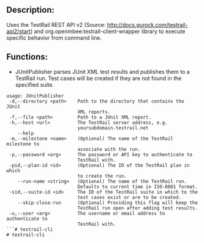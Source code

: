 ## Description:
Uses the TestRail REST API v2 (Source: http://docs.gurock.com/testrail-api2/start) and org.openmbee:testrail-client-wrapper library to execute specific behavior from command line.

## Functions:
* JUnitPublisher parses JUnit XML test results and publishes them to a TestRail run. Test cases will be created if they are not found in the specified suite.
```
usage: JUnitPublisher
 -d,--directory <path>    Path to the directory that contains the JUnit
                          XML reports.
 -f,--file <path>         Path to a JUnit XML report.
 -h,--host <url>          The TestRail server address, e.g.
                          yoursubdomain.testrail.net
    --help
 -m,--milestone <name>    (Optional) The name of the TestRail milestone to
                          associate with the run.
 -p,--password <arg>      The password or API key to authenticate to
                          TestRail with.
 -pid,--plan-id <id>      (Optional) The ID of the TestRail plan in which
                          to create the run.
    --run-name <string>   (Optional) The name of the TestRail run.
                          Defaults to current time in ISO-8601 format.
 -sid,--suite-id <id>     The ID of the TestRail suite in which to the
                          test cases exist or are to be created.
    --skip-close-run      (Optional) Providing this flag will keep the
                          TestRail run open after adding test results.
 -u,--user <arg>          The username or email address to authenticate to
                          TestRail with.
```# testrail-cli
# testrail-cli
